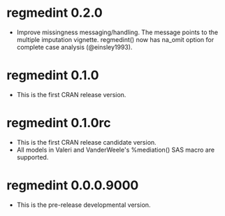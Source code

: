 # regmedint 0.2.0

* Improve missingness messaging/handling.
  The message points to the multiple imputation vignette.
  regmedint() now has na_omit option for complete case analysis (@einsley1993).


# regmedint 0.1.0

* This is the first CRAN release version.


# regmedint 0.1.0rc

* This is the first CRAN release candidate version.
* All models in Valeri and VanderWeele's %mediation() SAS
  macro are supported.


# regmedint 0.0.0.9000

* This is the pre-release developmental version.

